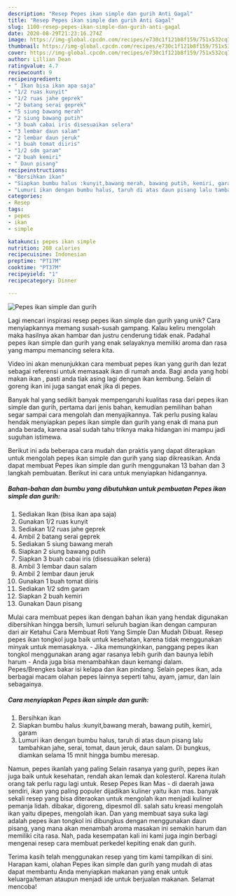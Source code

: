 ```yaml
---
description: "Resep Pepes ikan simple dan gurih Anti Gagal"
title: "Resep Pepes ikan simple dan gurih Anti Gagal"
slug: 1100-resep-pepes-ikan-simple-dan-gurih-anti-gagal
date: 2020-08-29T21:23:16.274Z
image: https://img-global.cpcdn.com/recipes/e730c1f121b8f159/751x532cq70/pepes-ikan-simple-dan-gurih-foto-resep-utama.jpg
thumbnail: https://img-global.cpcdn.com/recipes/e730c1f121b8f159/751x532cq70/pepes-ikan-simple-dan-gurih-foto-resep-utama.jpg
cover: https://img-global.cpcdn.com/recipes/e730c1f121b8f159/751x532cq70/pepes-ikan-simple-dan-gurih-foto-resep-utama.jpg
author: Lillian Dean
ratingvalue: 4.7
reviewcount: 9
recipeingredient:
- " Ikan bisa ikan apa saja"
- "1/2 ruas kunyit"
- "1/2 ruas jahe geprek"
- "2 batang serai geprek"
- "5 siung bawang merah"
- "2 siung bawang putih"
- "3 buah cabai iris disesuaikan selera"
- "3 lembar daun salam"
- "2 lembar daun jeruk"
- "1 buah tomat diiris"
- "1/2 sdm garam"
- "2 buah kemiri"
- " Daun pisang"
recipeinstructions:
- "Bersihkan ikan"
- "Siapkan bumbu halus :kunyit,bawang merah, bawang putih, kemiri, garam"
- "Lumuri ikan dengan bumbu halus, taruh di atas daun pisang lalu tambahkan jahe, serai, tomat, daun jeruk, daun salam. Di bungkus, diamkan selama 15 mnit hingga bumbu meresap."
categories:
- Resep
tags:
- pepes
- ikan
- simple

katakunci: pepes ikan simple 
nutrition: 208 calories
recipecuisine: Indonesian
preptime: "PT17M"
cooktime: "PT37M"
recipeyield: "1"
recipecategory: Dinner

---
```



![Pepes ikan simple dan gurih](https://img-global.cpcdn.com/recipes/e730c1f121b8f159/751x532cq70/pepes-ikan-simple-dan-gurih-foto-resep-utama.jpg)

Lagi mencari inspirasi resep pepes ikan simple dan gurih yang unik? Cara menyiapkannya memang susah-susah gampang. Kalau keliru mengolah maka hasilnya akan hambar dan justru cenderung tidak enak. Padahal pepes ikan simple dan gurih yang enak selayaknya memiliki aroma dan rasa yang mampu memancing selera kita.

Video ini akan menunjukkan cara membuat pepes ikan yang gurih dan lezat sebagai referensi untuk memasaak ikan di rumah anda. Bagi anda yang hobi makan ikan , pasti anda tiak asing lagi dengan ikan kembung. Selain di goreng ikan ini juga sangat enak jika di pepes.

Banyak hal yang sedikit banyak mempengaruhi kualitas rasa dari pepes ikan simple dan gurih, pertama dari jenis bahan, kemudian pemilihan bahan segar sampai cara mengolah dan menyajikannya. Tak perlu pusing kalau hendak menyiapkan pepes ikan simple dan gurih yang enak di mana pun anda berada, karena asal sudah tahu triknya maka hidangan ini mampu jadi suguhan istimewa.


Berikut ini ada beberapa cara mudah dan praktis yang dapat diterapkan untuk mengolah pepes ikan simple dan gurih yang siap dikreasikan. Anda dapat membuat Pepes ikan simple dan gurih menggunakan 13 bahan dan 3 langkah pembuatan. Berikut ini cara untuk menyiapkan hidangannya.

<!--inarticleads1-->

##### Bahan-bahan dan bumbu yang dibutuhkan untuk pembuatan Pepes ikan simple dan gurih:

1. Sediakan  Ikan (bisa ikan apa saja)
1. Gunakan 1/2 ruas kunyit
1. Sediakan 1/2 ruas jahe geprek
1. Ambil 2 batang serai geprek
1. Sediakan 5 siung bawang merah
1. Siapkan 2 siung bawang putih
1. Siapkan 3 buah cabai iris (disesuaikan selera)
1. Ambil 3 lembar daun salam
1. Ambil 2 lembar daun jeruk
1. Gunakan 1 buah tomat diiris
1. Sediakan 1/2 sdm garam
1. Siapkan 2 buah kemiri
1. Gunakan  Daun pisang


Mulai cara membuat pepes ikan dengan bahan ikan yang hendak digunakan dibersihkan hingga bersih, lumuri seluruh bagian ikan dengan campuran dari air Ketahui Cara Membuat Roti Yang Simple Dan Mudah Dibuat. Resep pepes ikan tongkol juga baik untuk kesehatan, karena tidak menggunakan minyak untuk memasaknya. - Jika memungkinkan, panggang pepes ikan tongkol menggunakan arang agar rasanya lebih gurih dan baunya lebih harum - Anda juga bisa menambahkan daun kemangi dalam. Pepes/Brengkes bakar isi kelapa dan ikan pindang. Selain pepes ikan, ada berbagai macam olahan pepes lainnya seperti tahu, ayam, jamur, dan lain sebagainya. 

<!--inarticleads2-->

##### Cara menyiapkan Pepes ikan simple dan gurih:

1. Bersihkan ikan
1. Siapkan bumbu halus :kunyit,bawang merah, bawang putih, kemiri, garam
1. Lumuri ikan dengan bumbu halus, taruh di atas daun pisang lalu tambahkan jahe, serai, tomat, daun jeruk, daun salam. Di bungkus, diamkan selama 15 mnit hingga bumbu meresap.


Namun, pepes ikanlah yang paling Selain rasanya yang gurih, pepes ikan juga baik untuk kesehatan, rendah akan lemak dan kolesterol. Karena itulah orang tak perlu ragu lagi untuk. Resep Pepes Ikan Mas - di daerah jawa sendiri, ikan yang paling populer dijadikan kuliner yaitu ikan mas. banyak sekali resep yang bisa diteraokan untuk mengolah ikan menjadi kuliner pemanja lidah. dibakar, digoreng, dipesmol dll. salah satu kreasi mengolah ikan yaitu dipepes, mengolah ikan. Dan yang membuat saya suka lagi adalah pepes ikan tongkol ini dibungkus dengan menggunakan daun pisang, yang mana akan menambah aroma masakan ini semakin harum dan memiliki cita rasa. Nah, pada kesempatan kali ini kami juga ingin berbagi mengenai resep cara membuat perkedel kepiting enak dan gurih. 

Terima kasih telah menggunakan resep yang tim kami tampilkan di sini. Harapan kami, olahan Pepes ikan simple dan gurih yang mudah di atas dapat membantu Anda menyiapkan makanan yang enak untuk keluarga/teman ataupun menjadi ide untuk berjualan makanan. Selamat mencoba!
